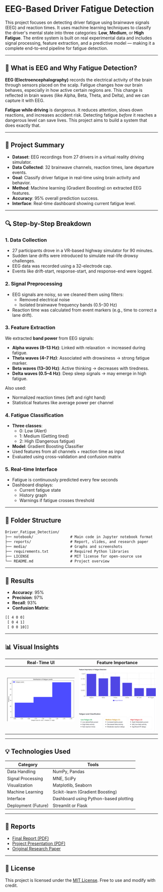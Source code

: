 # EEG-Based Driver Fatigue Detection

This project focuses on detecting driver fatigue using brainwave signals (EEG) and reaction times. It uses machine learning techniques to classify the driver's mental state into three categories: **Low**, **Medium**, or **High Fatigue**. The entire system is built on real experimental data and includes signal processing, feature extraction, and a predictive model — making it a complete end-to-end pipeline for fatigue detection.

---

## 🧠 What is EEG and Why Fatigue Detection?

**EEG (Electroencephalography)** records the electrical activity of the brain through sensors placed on the scalp. Fatigue changes how our brain behaves, especially in how active certain regions are. This change is reflected in brain waves (like Alpha, Beta, Theta, and Delta), and we can capture it with EEG.

**Fatigue while driving** is dangerous. It reduces attention, slows down reactions, and increases accident risk. Detecting fatigue *before* it reaches a dangerous level can save lives. This project aims to build a system that does exactly that.

---

## 🚗 Project Summary

- **Dataset**: EEG recordings from 27 drivers in a virtual reality driving simulator.
- **Data Collected**: 32 brainwave channels, reaction times, lane departure events.
- **Goal**: Classify driver fatigue in real-time using brain activity and behavior.
- **Method**: Machine learning (Gradient Boosting) on extracted EEG features.
- **Accuracy**: 95% overall prediction success.
- **Interface**: Real-time dashboard showing current fatigue level.

---

## 🔍 Step-by-Step Breakdown

### 1. Data Collection
- 27 participants drove in a VR-based highway simulator for 90 minutes.
- Sudden lane drifts were introduced to simulate real-life drowsy challenges.
- EEG data was recorded using a 32-electrode cap.
- Events like drift-start, response-start, and response-end were logged.

### 2. Signal Preprocessing
- EEG signals are noisy, so we cleaned them using filters:
  - Removed electrical noise
  - Isolated brainwave frequency bands (0.5–30 Hz)
- Reaction time was calculated from event markers (e.g., time to correct a lane drift).

### 3. Feature Extraction
We extracted **band power** from EEG signals:
- **Alpha waves (8–13 Hz)**: Linked with relaxation → increased during fatigue.
- **Theta waves (4–7 Hz)**: Associated with drowsiness → strong fatigue marker.
- **Beta waves (13–30 Hz)**: Active thinking → decreases with tiredness.
- **Delta waves (0.5–4 Hz)**: Deep sleep signals → may emerge in high fatigue.

Also used:
- Normalized reaction times (left and right hand)
- Statistical features like average power per channel

### 4. Fatigue Classification
- **Three classes**: 
  - 0: Low (Alert)
  - 1: Medium (Getting tired)
  - 2: High (Dangerous fatigue)
- **Model**: Gradient Boosting Classifier
- Used features from all channels + reaction time as input
- Evaluated using cross-validation and confusion matrix

### 5. Real-time Interface
- Fatigue is continuously predicted every few seconds
- Dashboard displays:
  - Current fatigue state
  - History graph
  - Warnings if fatigue crosses threshold

---

## 📂 Folder Structure

```
Driver_Fatigue_Detection/
├── notebook/                 # Main code in Jupyter notebook format
├── reports/                  # Report, slides, and research paper
├── media/                    # Graphs and screenshots
├── requirements.txt          # Required Python libraries
├── LICENSE                   # MIT license for open-source use
└── README.md                 # Project overview
```

---

## 🧪 Results

- **Accuracy**: 95%
- **Precision**: 97%
- **Recall**: 93%
- **Confusion Matrix**:

```
[[ 4 0 0]
 [ 0 4 1]
 [ 0 0 10]]
```

---

## 📊 Visual Insights

| Real-Time UI | Feature Importance |
|--------------|--------------------|
| ![UI](Driver_Fatigue_Detection/Media/fatigue_ui_real_time.png) | ![Importance](media/feature_importance_fatigue.png) |

---

## 💡 Technologies Used

| Category | Tools |
|----------|-------|
| Data Handling | NumPy, Pandas |
| Signal Processing | MNE, SciPy |
| Visualization | Matplotlib, Seaborn |
| Machine Learning | Scikit-learn (Gradient Boosting) |
| Interface | Dashboard using Python-based plotting |
| Deployment (Future) | Streamlit or Flask |

---

## 📘 Reports

- [Final Report (PDF)](reports/Final_Report.pdf)
- [Project Presentation (PDF)](reports/Project_Presentation.pdf)
- [Original Research Paper](reports/Reference_Paper.pdf)

---

## 📝 License

This project is licensed under the [MIT License](LICENSE). Free to use and modify with credit.
